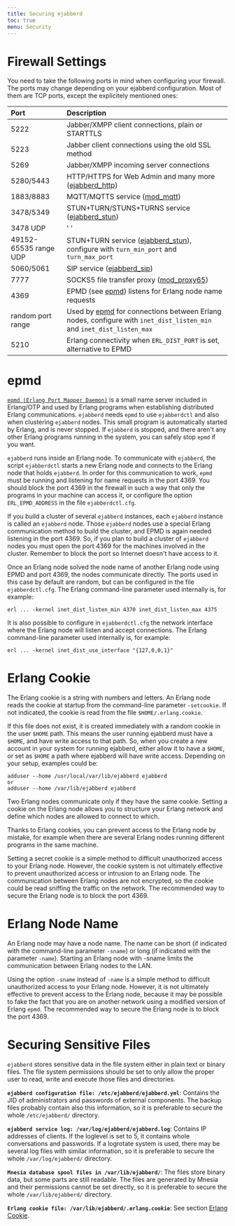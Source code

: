 ```yaml
---
title: Securing ejabberd
toc: true
menu: Security
---
```


# Firewall Settings

You need to take the following ports in mind when configuring your firewall.
The ports may change depending on your ejabberd configuration.
Most of them are TCP ports, except the explicitely mentioned ones:

| **Port**              | **Description**                                                                             |
|:----------------------|:--------------------------------------------------------------------------------------------|
| 5222                  | Jabber/XMPP client connections, plain or STARTTLS                                           |
| 5223                  | Jabber client connections using the old SSL method                                          |
| 5269                  | Jabber/XMPP incoming server connections                                                     |
| 5280/5443             | HTTP/HTTPS for Web Admin and many more ([ejabberd_http](/admin/configuration/listen/#ejabberd-http)) |
| 1883/8883             | MQTT/MQTTS service ([mod_mqtt](/admin/configuration/listen/#mod-mqtt))                      |
| 3478/5349             | STUN+TURN/STUNS+TURNS service ([ejabberd_stun](/admin/configuration/listen/#ejabberd-stun-1))           |
| 3478 UDP              | ' '                                                                                         |
| 49152-65535 range UDP | STUN+TURN service ([ejabberd_stun](/admin/configuration/listen/#ejabberd-stun-1)), configure with `turn_min_port` and `turn_max_port` |
| 5060/5061             | SIP service ([ejabberd_sip](/admin/configuration/listen/#ejabberd-sip-1))                   |
| 7777                  | SOCKS5 file transfer proxy ([mod_proxy65](/admin/configuration/modules/#mod-proxy65))       |
| 4369                  | EPMD (see [epmd](#epmd)) listens for Erlang node name requests                              |
| random port range     | Used by [epmd](#epmd) for connections between Erlang nodes, configure with `inet_dist_listen_min` and `inet_dist_listen_max` |
| 5210                  | Erlang connectivity when `ERL_DIST_PORT` is set, alternative to EPMD                        |

# epmd

[`epmd (Erlang Port Mapper Daemon)`][1]
is a small name server included in Erlang/OTP and used by Erlang
programs when establishing distributed Erlang communications. `ejabberd`
needs `epmd` to use `ejabberdctl` and also when clustering `ejabberd`
nodes. This small program is automatically started by Erlang, and is
never stopped. If `ejabberd` is stopped, and there aren't any other
Erlang programs running in the system, you can safely stop `epmd` if you
want.

`ejabberd` runs inside an Erlang node. To communicate with `ejabberd`,
the script `ejabberdctl` starts a new Erlang node and connects to the
Erlang node that holds `ejabberd`. In order for this communication to
work, `epmd` must be running and listening for name requests in the port
4369. You should block the port 4369 in the firewall in such a way that
only the programs in your machine can access it, or configure the option
`ERL_EPMD_ADDRESS` in the file `ejabberdctl.cfg`.

If you build a cluster of several `ejabberd` instances, each `ejabberd`
instance is called an `ejabberd` node. Those `ejabberd` nodes use a
special Erlang communication method to build the cluster, and EPMD is
again needed listening in the port 4369. So, if you plan to build a
cluster of `ejabberd` nodes you must open the port 4369 for the machines
involved in the cluster. Remember to block the port so Internet doesn't
have access to it.

Once an Erlang node solved the node name of another Erlang node using
EPMD and port 4369, the nodes communicate directly. The ports used in
this case by default are random, but can be configured in the file
`ejabberdctl.cfg`. The Erlang command-line parameter used internally is,
for example:

	erl ... -kernel inet_dist_listen_min 4370 inet_dist_listen_max 4375

It is also possible to configure in `ejabberdctl.cfg` the network
interface where the Erlang node will listen and accept connections. The
Erlang command-line parameter used internally is, for example:

	erl ... -kernel inet_dist_use_interface "{127,0,0,1}"

# Erlang Cookie

The Erlang cookie is a string with numbers and letters. An Erlang node
reads the cookie at startup from the command-line parameter
`-setcookie`. If not indicated, the cookie is read from the file
`$HOME/.erlang.cookie`.

If this file does not exist, it is created
immediately with a random cookie in the user `$HOME` path.
This means the user running ejabberd must have a `$HOME`,
and have write access to that path.
So, when you create a new account in your system for running ejabberd,
either allow it to have a `$HOME`,
or set as `$HOME` a path where ejabberd will have write access.
Depending on your setup, examples could be:

	adduser --home /usr/local/var/lib/ejabberd ejabberd
	or
	adduser --home /var/lib/ejabberd ejabberd

Two Erlang nodes communicate only if
they have the same cookie. Setting a cookie on the Erlang node allows
you to structure your Erlang network and define which nodes are allowed
to connect to which.

Thanks to Erlang cookies, you can prevent access to the Erlang node by
mistake, for example when there are several Erlang nodes running
different programs in the same machine.

Setting a secret cookie is a simple method to difficult unauthorized
access to your Erlang node. However, the cookie system is not ultimately
effective to prevent unauthorized access or intrusion to an Erlang node.
The communication between Erlang nodes are not encrypted, so the cookie
could be read sniffing the traffic on the network. The recommended way
to secure the Erlang node is to block the port 4369.

# Erlang Node Name

An Erlang node may have a node name. The name can be short (if indicated
with the command-line parameter `-sname`) or long (if indicated with the
parameter `-name`). Starting an Erlang node with -sname limits the
communication between Erlang nodes to the LAN.

Using the option `-sname` instead of `-name` is a simple method to
difficult unauthorized access to your Erlang node. However, it is not
ultimately effective to prevent access to the Erlang node, because it
may be possible to fake the fact that you are on another network using a
modified version of Erlang `epmd`. The recommended way to secure the
Erlang node is to block the port 4369.

# Securing Sensitive Files

`ejabberd` stores sensitive data in the file system either in plain text
or binary files. The file system permissions should be set to only allow
the proper user to read, write and execute those files and directories.

**`ejabberd configuration file: /etc/ejabberd/ejabberd.yml`**:   Contains the JID of administrators and passwords of external
	components. The backup files probably contain also this information,
	so it is preferable to secure the whole `/etc/ejabberd/` directory.

**`ejabberd service log: /var/log/ejabberd/ejabberd.log`**:   Contains IP addresses of clients. If the loglevel is set to 5, it
	contains whole conversations and passwords. If a logrotate system is
	used, there may be several log files with similar information, so it
	is preferable to secure the whole `/var/log/ejabberd/` directory.

**`Mnesia database spool files in /var/lib/ejabberd/`**:   The files store binary data, but some parts are still readable. The
	files are generated by Mnesia and their permissions cannot be set
	directly, so it is preferable to secure the whole
	`/var/lib/ejabberd/` directory.

**`Erlang cookie file: /var/lib/ejabberd/.erlang.cookie`**:   See section [Erlang Cookie](#erlang-cookie).

[1]:	https://erlang.org/doc/man/epmd.html

